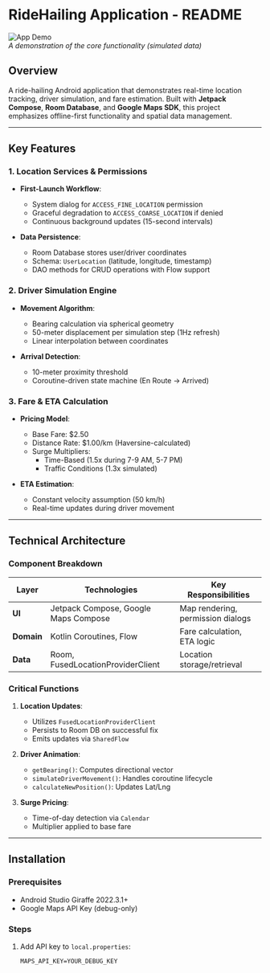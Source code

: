 # RideHailing Application - README

![App Demo](demo.gif)  
*A demonstration of the core functionality (simulated data)*

## Overview  
A ride-hailing Android application that demonstrates real-time location tracking, driver simulation, and fare estimation. Built with **Jetpack Compose**, **Room Database**, and **Google Maps SDK**, this project emphasizes offline-first functionality and spatial data management. 

---

## Key Features  

### 1. Location Services & Permissions  
- **First-Launch Workflow**:  
  - System dialog for `ACCESS_FINE_LOCATION` permission  
  - Graceful degradation to `ACCESS_COARSE_LOCATION` if denied  
  - Continuous background updates (15-second intervals)  

- **Data Persistence**:  
  - Room Database stores user/driver coordinates  
  - Schema: `UserLocation` (latitude, longitude, timestamp)  
  - DAO methods for CRUD operations with Flow support  

### 2. Driver Simulation Engine  
- **Movement Algorithm**:  
  - Bearing calculation via spherical geometry  
  - 50-meter displacement per simulation step (1Hz refresh)  
  - Linear interpolation between coordinates  

- **Arrival Detection**:  
  - 10-meter proximity threshold  
  - Coroutine-driven state machine (En Route → Arrived)  

### 3. Fare & ETA Calculation  
- **Pricing Model**:  
  - Base Fare: $2.50  
  - Distance Rate: $1.00/km (Haversine-calculated)  
  - Surge Multipliers:  
    - Time-Based (1.5x during 7-9 AM, 5-7 PM)  
    - Traffic Conditions (1.3x simulated)  

- **ETA Estimation**:  
  - Constant velocity assumption (50 km/h)  
  - Real-time updates during driver movement  

---

## Technical Architecture  

### Component Breakdown  
| Layer          | Technologies                          | Key Responsibilities              |  
|----------------|---------------------------------------|-----------------------------------|  
| **UI**         | Jetpack Compose, Google Maps Compose  | Map rendering, permission dialogs |  
| **Domain**     | Kotlin Coroutines, Flow               | Fare calculation, ETA logic       |  
| **Data**       | Room, FusedLocationProviderClient     | Location storage/retrieval        |  

### Critical Functions  
1. **Location Updates**:  
   - Utilizes `FusedLocationProviderClient`  
   - Persists to Room DB on successful fix  
   - Emits updates via `SharedFlow`  

2. **Driver Animation**:  
   - `getBearing()`: Computes directional vector  
   - `simulateDriverMovement()`: Handles coroutine lifecycle  
   - `calculateNewPosition()`: Updates Lat/Lng  

3. **Surge Pricing**:  
   - Time-of-day detection via `Calendar`  
   - Multiplier applied to base fare  

---

## Installation  

### Prerequisites  
- Android Studio Giraffe 2022.3.1+  
- Google Maps API Key (debug-only)  

### Steps  
1. Add API key to `local.properties`:  
   ```properties
   MAPS_API_KEY=YOUR_DEBUG_KEY
